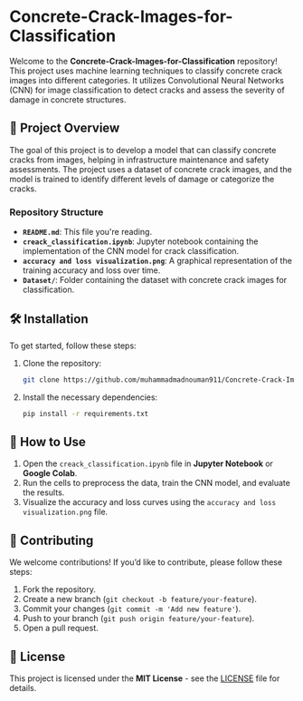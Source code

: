 
# Concrete-Crack-Images-for-Classification

Welcome to the **Concrete-Crack-Images-for-Classification** repository! This project uses machine learning techniques to classify concrete crack images into different categories. It utilizes Convolutional Neural Networks (CNN) for image classification to detect cracks and assess the severity of damage in concrete structures.

## 🚀 **Project Overview**

The goal of this project is to develop a model that can classify concrete cracks from images, helping in infrastructure maintenance and safety assessments. The project uses a dataset of concrete crack images, and the model is trained to identify different levels of damage or categorize the cracks.

### **Repository Structure**
- **`README.md`**: This file you're reading.
- **`creack_classification.ipynb`**: Jupyter notebook containing the implementation of the CNN model for crack classification.
- **`accuracy and loss visualization.png`**: A graphical representation of the training accuracy and loss over time.
- **`Dataset/`**: Folder containing the dataset with concrete crack images for classification.

## 🛠️ **Installation**

To get started, follow these steps:

1. Clone the repository:
   ```bash
   git clone https://github.com/muhammadmadnouman911/Concrete-Crack-Images-for-Classification.git
   ```

2. Install the necessary dependencies:
   ```bash
   pip install -r requirements.txt
   ```

## 📝 **How to Use**

1. Open the `creack_classification.ipynb` file in **Jupyter Notebook** or **Google Colab**.
2. Run the cells to preprocess the data, train the CNN model, and evaluate the results.
3. Visualize the accuracy and loss curves using the `accuracy and loss visualization.png` file.

## 🤝 **Contributing**

We welcome contributions! If you’d like to contribute, please follow these steps:
1. Fork the repository.
2. Create a new branch (`git checkout -b feature/your-feature`).
3. Commit your changes (`git commit -m 'Add new feature'`).
4. Push to your branch (`git push origin feature/your-feature`).
5. Open a pull request.

## 📜 **License**

This project is licensed under the **MIT License** - see the [LICENSE](LICENSE) file for details.


